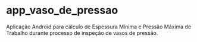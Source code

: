 # app_vaso_de_pressao
Aplicação Android para cálculo de Espessura Mínima e Pressão Máxima de Trabalho durante processo de inspeção de vasos de pressão.
